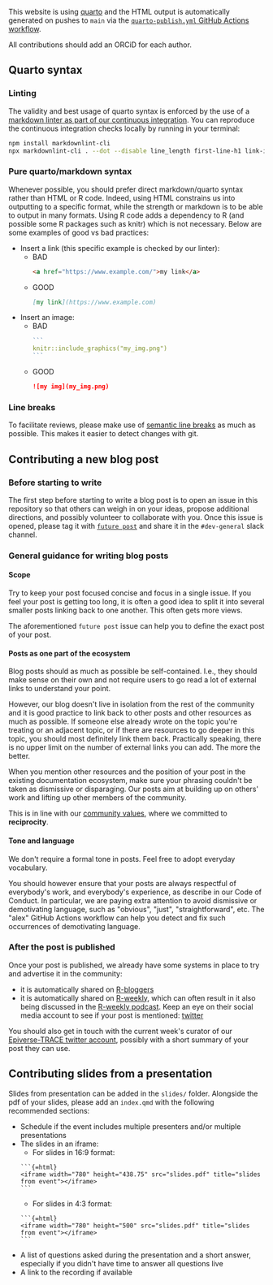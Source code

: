 This website is using [quarto](https://quarto.org/) and the HTML output is automatically generated on pushes to `main` via the [`quarto-publish.yml` GitHub Actions workflow](https://github.com/epiverse-trace/epiverse-trace.github.io/blob/main/.github/workflows/quarto-publish.yml).

All contributions should add an ORCiD for each author.

## Quarto syntax

### Linting

The validity and best usage of quarto syntax is enforced by the use of a [markdown linter as part of our continuous integration](https://github.com/epiverse-trace/.github/blob/main/workflows/lint-changed-quarto.yaml). You can reproduce the continuous integration checks locally by running in your terminal:

```sh
npm install markdownlint-cli
npx markdownlint-cli . --dot --disable line_length first-line-h1 link-image-reference-definitions
```

### Pure quarto/markdown syntax

Whenever possible, you should prefer direct markdown/quarto syntax rather than HTML or R code. Indeed, using HTML constrains us into outputting to a specific format, while the strength or markdown is to be able to output in many formats. Using R code adds a dependency to R (and possible some R packages such as knitr) which is not necessary. Below are some examples of good vs bad practices:

- Insert a link (this specific example is checked by our linter):
  - BAD
    ```html
    <a href="https://www.example.com/">my link</a>
    ```
  - GOOD
    ```md
    [my link](https://www.example.com)
    ```
- Insert an image:
  - BAD
    ````r
    ```
    knitr::include_graphics("my_img.png")
    ```
    ````
  - GOOD
    ```md
    ![my img](my_img.png)
    ```

### Line breaks

To facilitate reviews, please make use of [semantic line breaks](https://sembr.org/) as much as possible.
This makes it easier to detect changes with git.

## Contributing a new blog post

### Before starting to write

The first step before starting to write a blog post is to open an issue in this repository so that others can weigh in on your ideas, propose additional directions, and possibly volunteer to collaborate with you.
Once this issue is opened, please tag it with [`future post`](https://github.com/epiverse-trace/epiverse-trace.github.io/issues?q=is%3Aissue+label%3A%22future+post%22) and share it in the `#dev-general` slack channel.

### General guidance for writing blog posts

#### Scope

Try to keep your post focused concise and focus in a single issue. If you feel your post is getting too long, it is often a good idea to split it into several smaller posts linking back to one another. This often gets more views.

The aforementioned `future post` issue can help you to define the exact post of your post.

#### Posts as one part of the ecosystem 

Blog posts should as much as possible be self-contained. I.e., they should make sense on their own and not require users to go read a lot of external links to understand your point.

However, our blog doesn't live in isolation from the rest of the community and it is good practice to link back to other posts and other resources as much as possible. If someone else already wrote on the topic you're treating or an adjacent topic, or if there are resources to go deeper in this topic, you should most definitely link them back. Practically speaking, there is no upper limit on the number of external links you can add. The more the better.

When you mention other resources and the position of your post in the existing documentation ecosystem, make sure your phrasing couldn't be taken as dismissive or disparaging. Our posts aim at building up on others' work and lifting up other members of the community. 

This is in line with our [community values](https://data.org/news/epiverse-trace-a-values-based-approach-to-open-source-ecosystems/), where we committed to **reciprocity**.

#### Tone and language

We don't require a formal tone in posts. Feel free to adopt everyday vocabulary.

You should however ensure that your posts are always respectful of everybody's work, and everybody's experience, as describe in our Code of Conduct. In particular, we are paying extra attention to avoid dismissive or demotivating language, such as "obvious", "just", "straightforward", etc. The "alex" GitHub Actions workflow can help you detect and fix such occurrences of demotivating language.

### After the post is published

Once your post is published, we already have some systems in place to try and advertise it in the community:

- it is automatically shared on [R-bloggers](https://www.r-bloggers.com/)
- it is automatically shared on [R-weekly](https://rweekly.org/), which can often result in it also being discussed in the [R-weekly podcast](https://rweekly.fireside.fm/). Keep an eye on their social media account to see if your post is mentioned: [twitter](https://twitter.com/theRcast)

You should also get in touch with the current week's curator of our [Epiverse-TRACE twitter account](https://twitter.com/Epiverse_TRACE/), possibly with a short summary of your post they can use.

## Contributing slides from a presentation

Slides from presentation can be added in the `slides/` folder.
Alongside the pdf of your slides, please add an `index.qmd` with the following recommended sections:

- Schedule if the event includes multiple presenters and/or multiple presentations
- The slides in an iframe:
  - For slides in 16:9 format:
  ````
  ```{=html}
  <iframe width="780" height="438.75" src="slides.pdf" title="slides from event"></iframe>
  ```
  ````
  - For slides in 4:3 format:
  ````
  ```{=html}
  <iframe width="780" height="500" src="slides.pdf" title="slides from event"></iframe>
  ```
  ````
- A list of questions asked during the presentation and a short answer, especially if you didn't have time to answer all questions live
- A link to the recording if available
